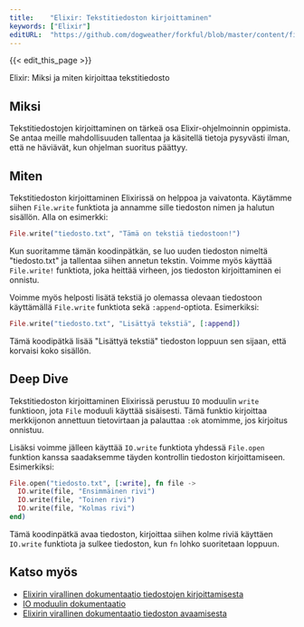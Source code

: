 ```yaml
---
title:    "Elixir: Tekstitiedoston kirjoittaminen"
keywords: ["Elixir"]
editURL:  "https://github.com/dogweather/forkful/blob/master/content/fi/elixir/writing-a-text-file.md"
---
```


{{< edit_this_page >}}

Elixir: Miksi ja miten kirjoittaa tekstitiedosto

## Miksi

Tekstitiedostojen kirjoittaminen on tärkeä osa Elixir-ohjelmoinnin oppimista. Se antaa meille mahdollisuuden tallentaa ja käsitellä tietoja pysyvästi ilman, että ne häviävät, kun ohjelman suoritus päättyy.

## Miten

Tekstitiedoston kirjoittaminen Elixirissä on helppoa ja vaivatonta. Käytämme siihen `File.write` funktiota ja annamme sille tiedoston nimen ja halutun sisällön. Alla on esimerkki:

```elixir
File.write("tiedosto.txt", "Tämä on tekstiä tiedostoon!")
```

Kun suoritamme tämän koodinpätkän, se luo uuden tiedoston nimeltä "tiedosto.txt" ja tallentaa siihen annetun tekstin. Voimme myös käyttää `File.write!` funktiota, joka heittää virheen, jos tiedoston kirjoittaminen ei onnistu.

Voimme myös helposti lisätä tekstiä jo olemassa olevaan tiedostoon käyttämällä `File.write` funktiota sekä `:append`-optiota. Esimerkiksi:

```elixir
File.write("tiedosto.txt", "Lisättyä tekstiä", [:append])
```

Tämä koodipätkä lisää "Lisättyä tekstiä" tiedoston loppuun sen sijaan, että korvaisi koko sisällön.

## Deep Dive

Tekstitiedoston kirjoittaminen Elixirissä perustuu `IO` moduulin `write` funktioon, jota `File` moduuli käyttää sisäisesti. Tämä funktio kirjoittaa merkkijonon annettuun tietovirtaan ja palauttaa `:ok` atomimme, jos kirjoitus onnistuu.

Lisäksi voimme jälleen käyttää `IO.write` funktiota yhdessä `File.open` funktion kanssa saadaksemme täyden kontrollin tiedoston kirjoittamiseen. Esimerkiksi:

```elixir
File.open("tiedosto.txt", [:write], fn file ->
  IO.write(file, "Ensimmäinen rivi")
  IO.write(file, "Toinen rivi")
  IO.write(file, "Kolmas rivi")
end)
```

Tämä koodinpätkä avaa tiedoston, kirjoittaa siihen kolme riviä käyttäen `IO.write` funktiota ja sulkee tiedoston, kun `fn` lohko suoritetaan loppuun.

## Katso myös
- [Elixirin virallinen dokumentaatio tiedostojen kirjoittamisesta](https://hexdocs.pm/elixir/File.html#write/3)
- [IO moduulin dokumentaatio](https://hexdocs.pm/elixir/IO.html)
- [Elixirin virallinen dokumentaatio tiedoston avaamisesta](https://hexdocs.pm/elixir/File.html#open/2)